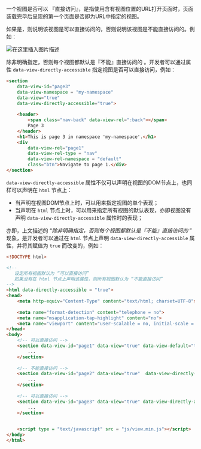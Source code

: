 一个视图是否可以 『直接访问』，是指使用含有视图位置的URL打开页面时，页面装载完毕后呈现的第一个页面是否即为URL中指定的视图。

如果是，则说明该视图是可以直接访问的，否则说明该视图是不能直接访问的。例如：

![在这里插入图片描述](https://img-blog.csdnimg.cn/20190612195932410.gif)

除非明确指定，否则每个视图都默认是『不能』直接访问的 。开发者可以通过属性 `data-view-directly-accessible` 指定视图是否可以直接访问，例如：
```html
<section
	data-view-id="page3"
	data-view-namespace = "my-namespace"
	data-view="true"
	data-view-directly-accessible="true">
	
	<header>
		<span class="nav-back" data-view-rel=":back"></span>
		Page 3
	</header>
	<h1>This is page 3 in namespace 'my-namespace'.</h1>
	<div
		data-view-rel="page1"
		data-view-rel-type = "nav"
		data-view-rel-namespace = "default"
		class="btn">Navigate to page 1.</div>
</section>
```

`data-view-directly-accessible` 属性不仅可以声明在视图的DOM节点上，也同样可以声明在 `html` 节点上：
- 当声明在视图DOM节点上时，可以用来指定视图的单个表现；
- 当声明在 `html` 节点上时，可以用来指定所有视图的默认表现，亦即视图没有声明 `data-view-directly-accessible` 属性时的表现；

亦即，上文描述的 “*除非明确指定，否则每个视图都默认是『不能』直接访问的* ” 现象，是开发者可以通过在 `html` 节点上声明 `data-view-directly-accessible` 属性，并将其赋值为 `true` 而改变的，例如：
```html
<!DOCTYPE html>

<!--
   设定所有视图默认为 “可以直接访问”
   如果没有在 html 节点上声明该属性，则所有视图默认为 “不能直接访问”
-->
<html data-directly-accessible = "true">
<head>
	<meta http-equiv="Content-Type" content="text/html; charset=UTF-8">
	
	<meta name="format-detection" content="telephone = no">
	<meta name="msapplication-tap-highlight" content="no">
	<meta name="viewport" content="user-scalable = no, initial-scale = 1, maximum-scale = 1, minimum-scale = 1, width = device-width">
</head>
<body>
	<!-- 可以直接访问 -->
	<section data-view-id="page1" data-view="true" data-view-default="true">
		...
	</section>
	
	<!-- 不能直接访问 -->
	<section data-view-id="page2" data-view="true"  data-view-directly-accessible="false">
		...
	</section>
	
	<!-- 可以直接访问 -->
	<section data-view-id="page3" data-view="true" data-view-directly-accessible="true">
		...
	</section>

	
	<script type = "text/javascript" src = "js/view.min.js"></script>
</body>
</html>
```